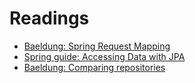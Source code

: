 # Readings

* [Baeldung: Spring Request Mapping](http://www.baeldung.com/spring-requestmapping)
* [Spring guide: Accessing Data with JPA](https://spring.io/guides/gs/accessing-data-jpa/)
* [Baeldung: Comparing repositories](https://www.baeldung.com/spring-data-repositories)

